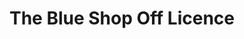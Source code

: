 ---
title: "The Blue Shop Off Licence"
url: /boston/the-blue-shop-off-licence/
shop: Spirituosen
---
